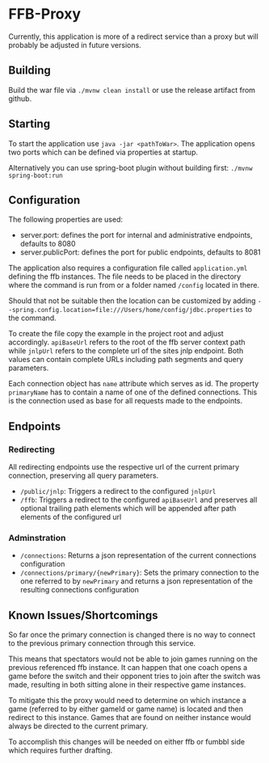 # FFB-Proxy

Currently, this application is more of a redirect service than a proxy but will probably be adjusted in future versions.

## Building

Build the war file via `./mvnw clean install` or use the release artifact from github.

## Starting

To start the application use `java -jar <pathToWar>`. The application opens two ports which can be defined via properties at startup.

Alternatively you can use spring-boot plugin without building first: `./mvnw spring-boot:run`

## Configuration

The following properties are used:

* server.port: defines the port for internal and administrative endpoints, defaults to 8080
* server.publicPort: defines the port for public endpoints, defaults to 8081

The application also requires a configuration file called `application.yml` defining the ffb instances. The file needs to be placed in the directory 
where the command is run from or a folder named `/config` located in there.

Should that not be suitable then the location can be customized by adding `--spring.config.location=file:///Users/home/config/jdbc.properties` to the command.

To create the file copy the example in the project root and adjust accordingly. `apiBaseUrl` refers to the root of the 
ffb server context path while `jnlpUrl` refers to the complete url of the sites jnlp endpoint. Both values can contain complete URLs including path segments and query parameters.

Each connection object has `name` attribute which serves as id. The property `primaryName` has to contain a name of one of the defined connections.
This is the connection used as base for all requests made to the endpoints.

## Endpoints

### Redirecting

All redirecting endpoints use the respective url of the current primary connection, preserving all query parameters.

* `/public/jnlp`: Triggers a redirect to the configured `jnlpUrl`
* `/ffb`: Triggers a redirect to the configured `apiBaseUrl` and preserves all optional trailing path elements which will be appended after path elements of the configured url

### Adminstration

* `/connections`: Returns a json representation of the current connections configuration
* `/connections/primary/{newPrimary}`: Sets the primary connection to the one referred to by `newPrimary` and returns a json representation of the resulting connections configuration

## Known Issues/Shortcomings

So far once the primary connection is changed there is no way to connect to the previous primary connection through this service.

This means that spectators would not be able to join games running on the previous referenced ffb instance. 
It can happen that one coach opens a game before the switch and their opponent tries to join after the switch was made, resulting in
both sitting alone in their respective game instances.

To mitigate this the proxy would need to determine on which instance a game (referred to by either gameId or game name)
is located and then redirect to this instance. Games that are found on neither instance would always be directed to the current primary.

To accomplish this changes will be needed on either ffb or fumbbl side which requires further drafting.